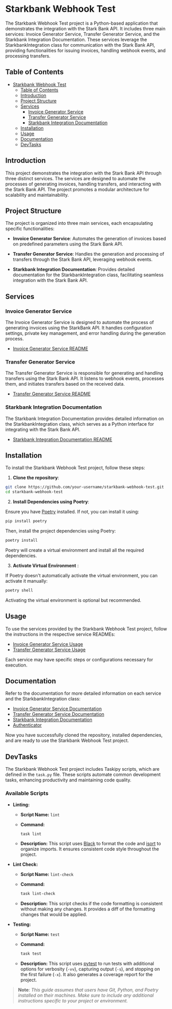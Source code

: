 # Starkbank Webhook Test

The Starkbank Webhook Test project is a Python-based application that demonstrates the integration with the Stark Bank API. It includes three main services: Invoice Generator Service, Transfer Generator Service, and the Starkbank Integration Documentation. These services leverage the StarkbankIntegration class for communication with the Stark Bank API, providing functionalities for issuing invoices, handling webhook events, and processing transfers.

## Table of Contents

- [Starkbank Webhook Test](#starkbank-webhook-test)
  - [Table of Contents](#table-of-contents)
  - [Introduction](#introduction)
  - [Project Structure](#project-structure)
  - [Services](#services)
    - [Invoice Generator Service](#invoice-generator-service)
    - [Transfer Generator Service](#transfer-generator-service)
    - [Starkbank Integration Documentation](#starkbank-integration-documentation)
  - [Installation](#installation)
  - [Usage](#usage)
  - [Documentation](#documentation)
  - [DevTasks](#devtasks)  

## Introduction

This project demonstrates the integration with the Stark Bank API through three distinct services. The services are designed to automate the processes of generating invoices, handling transfers, and interacting with the Stark Bank API. The project promotes a modular architecture for scalability and maintainability.

## Project Structure

The project is organized into three main services, each encapsulating specific functionalities:

- **Invoice Generator Service**: Automates the generation of invoices based on predefined parameters using the Stark Bank API.

- **Transfer Generator Service**: Handles the generation and processing of transfers through the Stark Bank API, leveraging webhook events.

- **Starkbank Integration Documentation**: Provides detailed documentation for the StarkbankIntegration class, facilitating seamless integration with the Stark Bank API.

## Services

### Invoice Generator Service

The Invoice Generator Service is designed to automate the process of generating invoices using the StarkBank API. It handles configuration settings, private key management, and error handling during the generation process.

- [Invoice Generator Service README](./starkbank_webhook_test/services/invoice_generator.md)

### Transfer Generator Service

The Transfer Generator Service is responsible for generating and handling transfers using the Stark Bank API. It listens to webhook events, processes them, and initiates transfers based on the received data.

- [Transfer Generator Service README](./starkbank_webhook_test/services/transfer_generator.md)

### Starkbank Integration Documentation

The Starkbank Integration Documentation provides detailed information on the StarkbankIntegration class, which serves as a Python interface for integrating with the Stark Bank API.

- [Starkbank Integration Documentation README](./starkbank_webhook_test/starkbank_integration.md)

## Installation

To install the Starkbank Webhook Test project, follow these steps:

1. **Clone the repository**:

  ```bash
  git clone https://github.com/your-username/starkbank-webhook-test.git
  cd starkbank-webhook-test
  ```

2. **Install Dependencies using Poetry**:

Ensure you have [Poetry](https://python-poetry.org/) installed. If not, you can install it using:

```bash
pip install poetry
```

Then, install the project dependencies using Poetry:

```bash
poetry install
```

Poetry will create a virtual environment and install all the required dependencies.

3. **Activate Virtual Environment** :

If Poetry doesn't automatically activate the virtual environment, you can activate it manually:

```bash
poetry shell
```

Activating the virtual environment is optional but recommended.

## Usage

To use the services provided by the Starkbank Webhook Test project, follow the instructions in the respective service READMEs:

- [Invoice Generator Service Usage](./starkbank_webhook_test/services/invoice_generator.md)
- [Transfer Generator Service Usage](./starkbank_webhook_test/services/transfer_generator.md)

Each service may have specific steps or configurations necessary for execution.

## Documentation

Refer to the documentation for more detailed information on each service and the StarkbankIntegration class:

- [Invoice Generator Service Documentation](./starkbank_webhook_test/services/invoice_generator.md)
- [Transfer Generator Service Documentation](./starkbank_webhook_test/services/transfer_generator.md)
- [Starkbank Integration Documentation](./starkbank_webhook_test/starkbank_integration.md)
- [Authenticator](./starkbank_webhook_test/auth/authenticator.md)

Now you have successfully cloned the repository, installed dependencies, and are ready to use the Starkbank Webhook Test project.

## DevTasks

The Starkbank Webhook Test project includes Taskipy scripts, which are defined in the `task.py` file. These scripts automate common development tasks, enhancing productivity and maintaining code quality.

### Available Scripts

- **Linting:**

  - **Script Name:** `lint`
  - **Command:**
  
    ```bash
    task lint
    ```

  - **Description:** This script uses [Black](https://github.com/psf/black) to format the code and [isort](https://pycqa.github.io/isort/) to organize imports. It ensures consistent code style throughout the project.

- **Lint Check:**

  - **Script Name:** `lint-check`
  - **Command:**

    ```bash
    task lint-check
    ```

  - **Description:** This script checks if the code formatting is consistent without making any changes. It provides a diff of the formatting changes that would be applied.

- **Testing:**

  - **Script Name:** `test`
  - **Command:**

    ```bash
    task test
    ```

  - **Description:** This script uses [pytest](https://pytest.org/) to run tests with additional options for verbosity (`-vv`), capturing output (`-s`), and stopping on the first failure (`-x`). It also generates a coverage report for the project.


> **Note**: 
_This guide assumes that users have Git, Python, and Poetry installed on their machines. Make sure to include any additional instructions specific to your project or environment._

